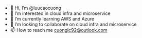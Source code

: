 - 👋 Hi, I’m @luucaocuong
- 👀 I’m interested in cloud infra and microservice
- 🌱 I’m currently learning AWS and Azure
- 💞️ I’m looking to collaborate on cloud infra and microservice
- 📫 How to reach me cuonglc92@outlook.com

<!---
luucaocuong/luucaocuong is a ✨ special ✨ repository because its `README.md` (this file) appears on your GitHub profile.
You can click the Preview link to take a look at your changes.
--->
